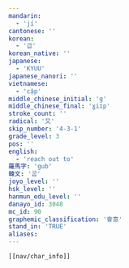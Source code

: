 ```yaml
---
mandarin:
  - 'jí'
cantonese: ''
korean:
  - '급'
korean_native: ''
japanese:
  - 'KYUU'
japanese_nanori: ''
vietnamese:
  - 'cập'
middle_chinese_initial: 'g'
middle_chinese_final: 'ɣiɪp'
stroke_count: ''
radical: '又'
skip_number: '4-3-1'
grade_level: 3
pos: ''
english:
  - 'reach out to'
羅馬字: 'gub'
韓文: '굽'
joyo_level: ''
hsk_level: ''
hanmun_edu_level: ''
danayo_id: 3048
mc_id: 90
graphemic_classification: '會意'
stand_in: 'TRUE'
aliases:
---
```

```meta-bind-embed
[[nav/char_info]]
```
